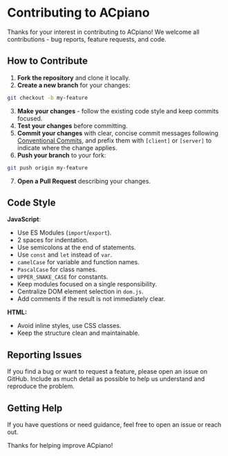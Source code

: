 # Contributing to ACpiano

Thanks for your interest in contributing to ACpiano! We welcome all contributions - bug reports, feature requests, and code.

## How to Contribute

1. **Fork the repository** and clone it locally.
2. **Create a new branch** for your changes:

```bash
git checkout -b my-feature
```

3. **Make your changes** - follow the existing code style and keep commits focused.
4. **Test your changes** before committing.
5. **Commit your changes** with clear, concise commit messages following [Conventional Commits](https://www.conventionalcommits.org/), and prefix them with `[client]` or `[server]` to indicate where the change applies.
6. **Push your branch** to your fork:

```bash
git push origin my-feature
```

7. **Open a Pull Request** describing your changes.

## Code Style

**JavaScript**:

- Use ES Modules (`import`/`export`).
- 2 spaces for indentation.
- Use semicolons at the end of statements.
- Use `const` and `let` instead of `var`.
- `camelCase` for variable and function names.
- `PascalCase` for class names.
- `UPPER_SNAKE_CASE` for constants.
- Keep modules focused on a single responsibility.
- Centralize DOM element selection in `dom.js`.
- Add comments if the result is not immediately clear.

**HTML:**

- Avoid inline styles, use CSS classes.
- Keep the structure clean and maintainable.

## Reporting Issues

If you find a bug or want to request a feature, please open an issue on GitHub. Include as much detail as possible to help us understand and reproduce the problem.

## Getting Help

If you have questions or need guidance, feel free to open an issue or reach out.

Thanks for helping improve ACpiano!
